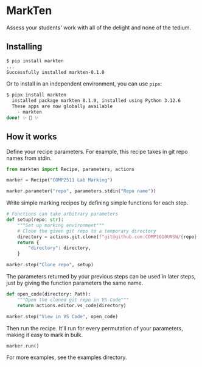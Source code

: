 # MarkTen

Assess your students' work with all of the delight and none of the tedium.

## Installing

```bash
$ pip install markten
...
Successfully installed markten-0.1.0
```

Or to install in an independent environment, you can use `pipx`:

```bash
$ pipx install markten
  installed package markten 0.1.0, installed using Python 3.12.6
  These apps are now globally available
    - markten
done! ✨ 🌟 ✨
```

## How it works

Define your recipe parameters. For example, this recipe takes in git repo names
from stdin.

```py
from markten import Recipe, parameters, actions

marker = Recipe("COMP2511 Lab Marking")

marker.parameter("repo", parameters.stdin("Repo name"))
```

Write simple marking recipes by defining simple functions for each step.

```py
# Functions can take arbitrary parameters
def setup(repo: str):
    """Set up marking environment"""
    # Clone the given git repo to a temporary directory
    directory = actions.git.clone(f"git@github.com:COMP1010UNSW/{repo}.git")
    return {
        "directory": directory,
    }

marker.step("Clone repo", setup)
```

The parameters returned by your previous steps can be used in later steps, just
by giving the function parameters the same name.

```py
def open_code(directory: Path):
    """Open the cloned git repo in VS Code"""
    return actions.editor.vs_code(directory)

marker.step("View in VS Code", open_code)
```

Then run the recipe. It'll run for every permutation of your parameters, making
it easy to mark in bulk.

```py
marker.run()
```

For more examples, see the examples directory.

